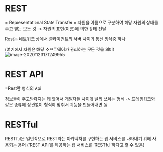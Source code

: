 # REST

= Representational State Transfer
= 자원을 이름으로 구분하여 해당 자원의 상태를 주고 받는 모든 것
-> 자원의 표현(이름)에 의한 상태 전달

Rest는 네트워크 상에서 클라이언트와 서버 사이의 통신 방식중 하나

(여기에서 자원은 해당 소프트웨어가 관리하는 모든 것을 의미)
![image-20201123171249955](C:\Users\user\AppData\Roaming\Typora\typora-user-images\image-20201123171249955.png)



# REST API

=Rest란 형식의 Api

정보들이 주고받아지는 데 있어서 개발자들 사이에 널리 쓰이는 형식
-> 프레임워크와 같은 종류에 상관없이 형식에 맞춰서 기능을 만들어내면 됨



# RESTful

RESTful은 일반적으로 REST라는 아키텍처를 구현하는 웹 서비스를 나타내기 위해 사용되는 용어
(‘REST API’를 제공하는 웹 서비스를 ‘RESTful’하다고 할 수 있음)